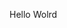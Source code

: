 Hello Wolrd



























































































































































































































































































































































































































































































































































































































































































































































































































































































































































































































































































































































































































































































































































































































































































































































































































































































































































































































































































































































































































































































































































































































































































































































































































































































































